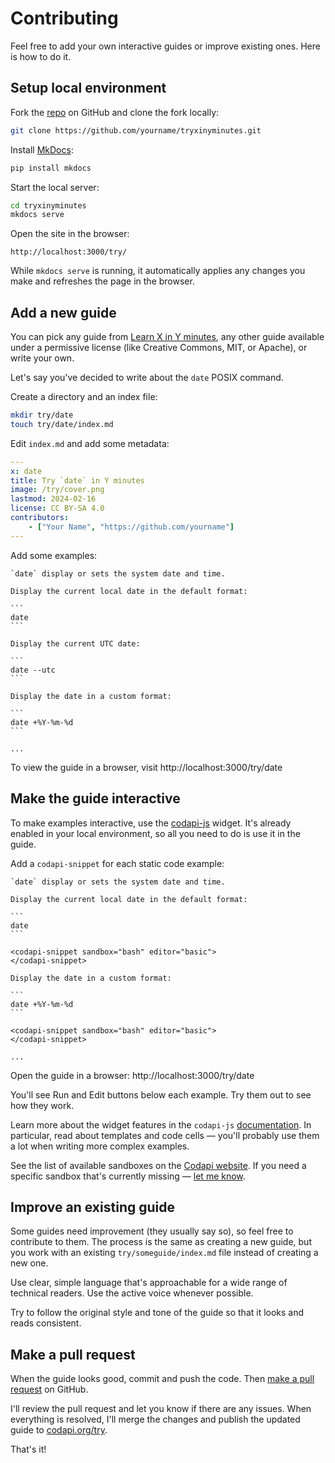 # Contributing

Feel free to add your own interactive guides or improve existing ones. Here is how to do it.

## Setup local environment

Fork the [repo](https://github.com/nalgeon/tryxinyminutes) on GitHub and clone the fork locally:

```sh
git clone https://github.com/yourname/tryxinyminutes.git
```

Install [MkDocs](https://www.mkdocs.org/):

```sh
pip install mkdocs
```

Start the local server:

```sh
cd tryxinyminutes
mkdocs serve
```

Open the site in the browser:

```
http://localhost:3000/try/
```

While `mkdocs serve` is running, it automatically applies any changes you make and refreshes the page in the browser.

## Add a new guide

You can pick any guide from [Learn X in Y minutes](https://github.com/adambard/learnxinyminutes-docs/), any other guide available under a permissive license (like Creative Commons, MIT, or Apache), or write your own.

Let's say you've decided to write about the `date` POSIX command.

Create a directory and an index file:

```sh
mkdir try/date
touch try/date/index.md
```

Edit `index.md` and add some metadata:

```yaml
---
x: date
title: Try `date` in Y minutes
image: /try/cover.png
lastmod: 2024-02-16
license: CC BY-SA 4.0
contributors:
    - ["Your Name", "https://github.com/yourname"]
---
```

Add some examples:

````
`date` display or sets the system date and time.

Display the current local date in the default format:

```
date
```

Display the current UTC date:

```
date --utc
```

Display the date in a custom format:

```
date +%Y-%m-%d
```

...
````

To view the guide in a browser, visit http://localhost:3000/try/date

## Make the guide interactive

To make examples interactive, use the [codapi-js](https://github.com/nalgeon/codapi-js) widget. It's already enabled in your local environment, so all you need to do is use it in the guide.

Add a `codapi-snippet` for each static code example:

````
`date` display or sets the system date and time.

Display the current local date in the default format:

```
date
```

<codapi-snippet sandbox="bash" editor="basic">
</codapi-snippet>

Display the date in a custom format:

```
date +%Y-%m-%d
```

<codapi-snippet sandbox="bash" editor="basic">
</codapi-snippet>

...
````

Open the guide in a browser: http://localhost:3000/try/date

You'll see Run and Edit buttons below each example. Try them out to see how they work.

Learn more about the widget features in the `codapi-js` [documentation](https://github.com/nalgeon/codapi-js#advanced-features). In particular, read about templates and code cells — you'll probably use them a lot when writing more complex examples.

See the list of available sandboxes on the [Codapi website](https://codapi.org/#sandboxes). If you need a specific sandbox that's currently missing — [let me know](https://github.com/orgs/codapi-org/discussions/1).

## Improve an existing guide

Some guides need improvement (they usually say so), so feel free to contribute to them. The process is the same as creating a new guide, but you work with an existing `try/someguide/index.md` file instead of creating a new one.

Use clear, simple language that's approachable for a wide range of technical readers. Use the active voice whenever possible.

Try to follow the original style and tone of the guide so that it looks and reads consistent.

## Make a pull request

When the guide looks good, commit and push the code. Then [make a pull request](https://docs.github.com/en/pull-requests/collaborating-with-pull-requests/proposing-changes-to-your-work-with-pull-requests/creating-a-pull-request) on GitHub.

I'll review the pull request and let you know if there are any issues. When everything is resolved, I'll merge the changes and publish the updated guide to [codapi.org/try](https://codapi.org/try/).

That's it!

